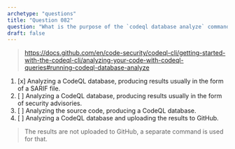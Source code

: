 ```yaml
---
archetype: "questions"
title: "Question 082"
question: "What is the purpose of the `codeql database analyze` command in CodeQL CLI?"
draft: false
---
```



> https://docs.github.com/en/code-security/codeql-cli/getting-started-with-the-codeql-cli/analyzing-your-code-with-codeql-queries#running-codeql-database-analyze
1. [x] Analyzing a CodeQL database, producing results usually in the form of a SARIF file.
1. [ ] Analyzing a CodeQL database, producing results usually in the form of security advisories.
1. [ ] Analyzing the source code, producing a CodeQL database.
1. [ ] Analyzing a CodeQL database and uploading the results to GitHub.
> The results are not uploaded to GitHub, a separate command is used for that.
